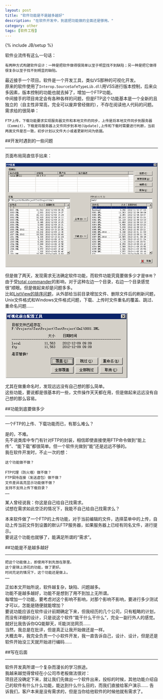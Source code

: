 ```yaml
---
layout: post
title: "软件功能是不是越多越好"
description: "在软件开发中，到底把功能做的全面还是够用。"
category: other
tags: [软件工程]
---
```

{% include JB/setup %}

软件业流传有这么一句话：

    有两种方式构建软件设计：一种是把软件做得很简单以至于明显找不到缺陷；另一种是把它做得很复杂以至于找不到明显的缺陷。

最近接手一个项目。软件是一个开发工具，类似VS那种的可视化开发。  
原来的软件使用了`Interop.SourceSafeTypeLib.dll`用VSS进行版本控制，后来众多因素，版本控制的功能也就去掉了，增加一个FTP功能。  
中间接手的项目肯定会有各种各样的问题，但是FTP这个功能基本是一个全新的且独立的（自主性非常高，完全可以废弃曾经做的），不存在阅读他人代码的问题。  
需求给的很简单：

    FTP上传，下载功能要求实现服务器文件和本地文件的同步，上传是将本地文件同步到服务器（Commit），下载是将服务器上文件同步到本地(Update),上传和下载时需要进行判断，当前两面文件是否一致，初步计划以文件大小或者更新时间为依据。

##开发时遇到的一些问题

---

页面布局简直信手拈来：  

![FTP主界面](/image/features/features_main.png)

但是做了两天，发现需求无法确定软件功能，而软件功能究竟要做多少才是`够用`？  
由于受[total commander](http://xbeta.info/tc/)的影响，对于这种左边一个目录，右边一个目录感觉很“顺眼。但是做起来却是问题多多。  
比如[ListView的排序问题](/blog/2012/11/22/winform/#ListViewSort)，从外部给当前目录增加文件、删除文件后的刷新问题，Unix文件格式和Windows文件格式问题，下载、上传时文件重名的覆盖、跳过、重命名问题……  

![覆盖跳过重命名](/image/features/features_FileExist.png)

尤其在做重命名时，发现远远没有自己想的那么简单。  
这些功能，要说都是很基本的一些，文件操作天天都在用，但是做起来远远没有自己想的那么容易。  

##功能到底要做多少

---

一个FTP的上传、下载功能而已，有那么难么？  

是的，不难。  
先不说类库中专门有针对FTP的封装，相信即使直接使用FTP命令做到“能上传”、“能下载”都很简单。但一个软件光做到“能”还是远远不够的。  
我在软件开发时，不止一次的想：

    这个功能做不做？

    FTP代理（防火墙）做不做？  
    FTP保持连接（发送虚包）做不做？  
    文件差异高亮显示功能做不做？  
    支持不支持上传下载目录？  
    ……

某人曾经说我：你这是自己给自己找需求。  
试想在需求如此空泛的情况下，我能不自己给自己找需求么？  

本来软件做了一个FTP的上传功能，对于当前编辑的文件，选择菜单中的上传，自动上传当前文件到设置的默认FTP服务器，如果服务器上已经有同名文件，进行提示。  
要说这个功能也就够了，能满足所谓的“需求”。  

##功能是不是越多越好

---

    把这个功能做上，即使用不到先放在那里。  
    这个是锦上添花的功能，做了更好。  
    时间充足的情况下，这个功能还是做上。  
    ……

正如本文开始所说，软件越复杂，缺陷、问题越多。  
功能不是越多越好，功能不是想到了用不到加上无所谓。  
每增加一个功能，要考虑对这个影响不影响，对那个影响不影响，要进行多少测试才可以，怎能是随便就能增加？  
要说功能应该在软件设计前期确定下来，但我经历的几个公司，只有粗略的计划，而没有详细的设计，只是说这个软件“能干什么干什么”，完全一副行外人的感觉。就好比我告诉你QQ能聊天，IE能浏览网页……  
当然，我总是在批评，但是真正让我开始做还是一样。  
大概去年，我完全负责一个小软件开发，我一直告诉自己，设计、设计，但是还是软件开始没三天就开始进行编码……  

##写在后面

---

软件开发真所谓一个复杂而漫长的学习旅途。  
我越来越觉得曾经在小公司市老板做法很对：  
项目还没确定下来，就让我们先做出一个软件出来，投标的时候，其他功能介绍自己的软件有什么什么功能，能达到什么什么目的，而我们直接给客户演示……
告诉我们，客户本来是没有需求的，但是当你给他软件的时候他就有需求了。  
